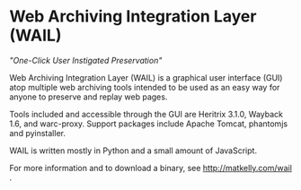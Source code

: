 Web Archiving Integration Layer (WAIL)
====
<i>"One-Click User Instigated Preservation"</i>

Web Archiving Integration Layer (WAIL) is a graphical user interface (GUI) atop multiple web archiving tools intended to be used as an easy way for anyone to preserve and replay web pages.

Tools included and accessible through the GUI are Heritrix 3.1.0, Wayback 1.6, and warc-proxy. Support packages include Apache Tomcat, phantomjs and pyinstaller.

WAIL is written mostly in Python and a small amount of JavaScript.

For more information and to download a binary, see http://matkelly.com/wail .
